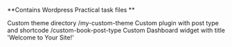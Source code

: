 **Contains Wordpress Practical task files
**

Custom theme directory /my-custom-theme
Custom plugin with post type and shortcode /custom-book-post-type
Custom Dashboard widget with title 'Welcome to Your Site!'
